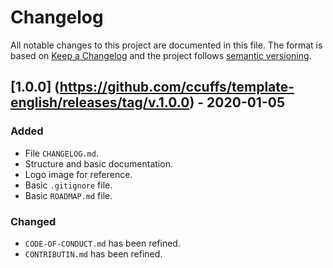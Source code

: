 # Changelog

All notable changes to this project are documented in this file. The format is based on [Keep a Changelog](http://keepachangelog.com/en/1.0.0/) and the project follows [semantic versioning](http://semver.org/spec/v2.0.0.html).

## [1.0.0] (https://github.com/ccuffs/template-english/releases/tag/v.1.0.0) - 2020-01-05
### Added
- File `CHANGELOG.md`.
- Structure and basic documentation.
- Logo image for reference.
- Basic `.gitignore` file.
- Basic `ROADMAP.md` file.

### Changed
- `CODE-OF-CONDUCT.md` has been refined.
- `CONTRIBUTIN.md` has been refined.